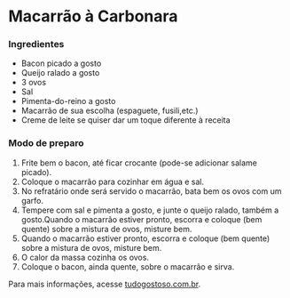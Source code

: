 # Macarrão à Carbonara

### Ingredientes

* Bacon picado a gosto
* Queijo ralado a gosto
* 3 ovos
* Sal
* Pimenta-do-reino a gosto
* Macarrão de sua escolha (espaguete, fusili,etc.)
* Creme de leite se quiser dar um toque diferente à receita

### Modo de preparo

1. Frite bem o bacon, até ficar crocante (pode-se adicionar salame picado).
2. Coloque o macarrão para cozinhar em água e sal.
3. No refratário onde será servido o macarrão, bata bem os ovos com um garfo.
4. Tempere com sal e pimenta a gosto, e junte o queijo ralado, também a gosto.Quando o macarrão estiver pronto, escorra e coloque (bem quente) sobre a mistura de ovos, misture bem.
5. Quando o macarrão estiver pronto, escorra e coloque (bem quente) sobre a mistura de ovos, misture bem.
6. O calor da massa cozinha os ovos.
7. Coloque o bacon, ainda quente, sobre o macarrão e sirva.

Para mais informações, acesse [tudogostoso.com.br](https://www.tudogostoso.com.br/receita/1624-macarrao-a-carbonara.html).
